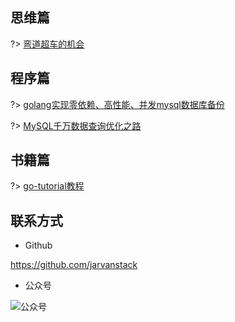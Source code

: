 ## 思维篇

?> [弯道超车的机会](throught/chance.md)



## 程序篇

?> [golang实现零依赖、高性能、并发mysql数据库备份](program/mysqldump.md)

?> [MySQL千万数据查询优化之路](program/mysql-millions-of-data-optimization.md)

## 书籍篇

?> [go-tutorial教程](https://www.jarvans.com/go-tutorial/#/)



## 联系方式

* Github

https://github.com/jarvanstack

* 公众号

![公众号](https://image.bmft.tech/blog/2023/202304111908163.jpg)
